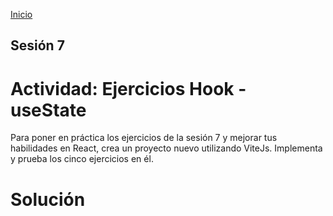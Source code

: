 <!-- No borrar o modificar -->
[Inicio](./index.md)

## Sesión 7 

# Actividad: Ejercicios Hook - useState
Para poner en práctica los ejercicios de la sesión 7 y mejorar tus habilidades en React, crea un proyecto nuevo utilizando ViteJs. Implementa y prueba los cinco ejercicios en él.

# Solución



